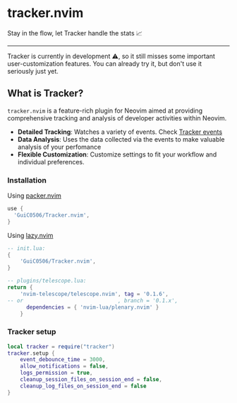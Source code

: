 # tracker.nvim

Stay in the flow, let Tracker handle the stats 📈

---

Tracker is currently in development ⚠️,  so it still misses some important user-customization features. You can already try it, but don't use it seriously just yet.

## What is Tracker?

`tracker.nvim` is a feature-rich plugin for Neovim aimed at providing comprehensive tracking and analysis of developer activities within Neovim.
- **Detailed Tracking**: Watches a variety of events. Check [Tracker events]()
- **Data Analysis**: Uses the data collected via the events to make valuable analysis of your perfomance
- **Flexible Customization**: Customize settings to fit your workflow and individual preferences.

### Installation

Using [packer.nvim](https://github.com/wbthomason/packer.nvim)
```lua
use {
  'GuiC0506/Tracker.nvim',
}
```


Using [lazy.nvim](https://github.com/folke/lazy.nvim)
```lua
-- init.lua:
{
    'GuiC0506/Tracker.nvim',
}

-- plugins/telescope.lua:
return {
    'nvim-telescope/telescope.nvim', tag = '0.1.6',
-- or                              , branch = '0.1.x',
      dependencies = { 'nvim-lua/plenary.nvim' }
    }
```

### Tracker setup 

```lua
local tracker = require("tracker")
tracker.setup {
    event_debounce_time = 3000,
    allow_notifications = false,
    logs_permission = true,
    cleanup_session_files_on_session_end = false,
    cleanup_log_files_on_session_end = false
}
```
